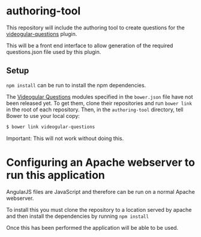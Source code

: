 authoring-tool
==============

This repository will include the authoring tool to create questions for the [videogular-questions](github.com/soton-ecs-2014-gdp-12/videogular-questions) plugin.

This will be a front end interface to allow generation of the required questions.json file used by this plugin.

Setup
-----

`npm install` can be run to install the npm dependencies.

The [Videogular Questions](https://github.com/soton-ecs-2014-gdp-12/videogular-questions) modules specified in the `bower.json` file have not been released yet.
 To get them, clone their repositories and run `bower link` in the root of each repository. Then, in the `authoring-tool` directory, tell Bower to use your local copy:

```sh
$ bower link videogular-questions
```

Important: This will not work without doing this.

Configuring an Apache webserver to run this application
=======================================================

AngularJS files are JavaScript and therefore can be run on a normal Apache webserver.

To install this you must clone the repository to a location served by apache and then install the dependencies by running `npm install`

Once this has been performed the application will be able to be used.